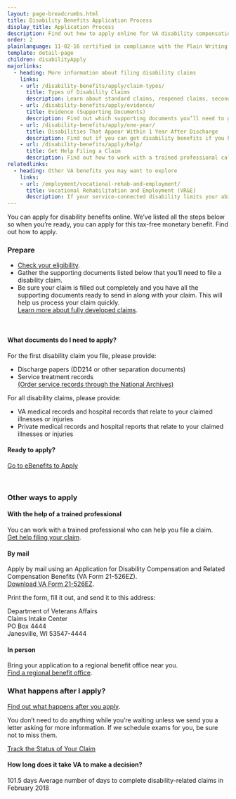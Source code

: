 ```yaml
---
layout: page-breadcrumbs.html
title: Disability Benefits Application Process
display_title: Application Process
description: Find out how to apply online for VA disability compensation, and what documents you'll need to start your application today. 
order: 2
plainlanguage: 11-02-16 certified in compliance with the Plain Writing Act
template: detail-page
children: disabilityApply
majorlinks:
  - heading: More information about filing disability claims
    links:
    - url: /disability-benefits/apply/claim-types/
      title: Types of Disability Claims 
      description: Learn about standard claims, reopened claims, secondary claims, and more. 
    - url: /disability-benefits/apply/evidence/
      title: Evidence (Supporting Documents)
      description: Find out which supporting documents you’ll need to give us so we can decide your claim.    
    - url: /disability-benefits/apply/one-year/
      title: Disabilities That Appear Within 1 Year After Discharge
      description: Find out if you can get disability benefits if you have signs of an illness within a year after being discharged from service.
    - url: /disability-benefits/apply/help/
      title: Get Help Filing a Claim
      description: Find out how to work with a trained professional called an accredited representative to file your claim.
relatedlinks:
  - heading: Other VA benefits you may want to explore
    links:
    - url: /employment/vocational-rehab-and-employment/
      title: Vocational Rehabilitation and Employment (VR&E)
      description: If your service-connected disability limits your ability to work or prevents you from working, find out if you can get VR&E benefits and services—like help exploring employment options and getting more training if required. 
---
```

<div itemscope itemtype ="http://schema.org/HowTo">
<div class="va-introtext" itemprop="description">

You can apply for disability benefits online. We’ve listed all the steps below so when you’re ready, you can apply for this tax-free monetary benefit. Find out how to apply. 

</div>

### Prepare

- [Check your eligibility](/disability-benefits/eligibility/).
- Gather the supporting documents listed below that you’ll need to file a disability claim.
- Be sure your claim is filled out completely and you have all the supporting documents ready to send in along with your claim. This will help us process your claim quickly. <br>
[Learn more about fully developed claims](/disability-benefits/apply/claim-types/fully-developed-claim/).

<div markdown="0"><br></div>

<div class="feature" markdown="1" itemprop="steps" itemscope itemtype ="http://schema.org/HowToSection">

<h4 itemprop="name">What documents do I need to apply?</h4>
<div itemprop="itemListElement">

For the first disability claim you file, please provide:

- Discharge papers (DD214 or other separation documents) 
- Service treatment records <br>
[(Order service records through the National Archives)](https://www.archives.gov/veterans/military-service-records)

For all disability claims, please provide:

- VA medical records and hospital records that relate to your claimed illnesses or injuries
- Private medical records and hospital reports that relate to your claimed illnesses or injuries

</div>
</div>


<div itemprop="steps" itemscope itemtype ="http://schema.org/HowToSection">

<h4 itemprop="name">Ready to apply?</h4>
<div itemprop="itemListElement">

<a class="usa-button-primary va-button-primary" href="https://www.ebenefits.va.gov/ebenefits/about/feature?feature=disability-compensation">Go to eBenefits to Apply</a>

</div>
</div>
<div markdown="0"><br></div>

<div itemprop="steps" itemscope itemtype ="http://schema.org/HowToSection">

<h3 itemprop="name">Other ways to apply</h3>
<div itemprop="itemListElement">

#### With the help of a trained professional

You can work with a trained professional who can help you file a claim.  <br>
[Get help filing your claim](/disability-benefits/apply/help/index.html).

</div>
</div>

#### By mail

Apply by mail using an Application for Disability Compensation and Related Compensation Benefits (VA Form 21-526EZ). <br>
[Download VA Form 21-526EZ](https://www.vba.va.gov/pubs/forms/VBA-21-526EZ-ARE.pdf).

Print the form, fill it out, and send it to this address:

<p class="va-address-block">
Department of Veterans Affairs<br>
Claims Intake Center<br>
PO Box 4444<br>
Janesville, WI 53547-4444<br>
</p>

#### In person

Bring your application to a regional benefit office near you. <br>
[Find a regional benefit office](/facilities/?zoomLevel=11&page=1&facilityType=benefits).

<div itemprop="steps" itemscope itemtype ="http://schema.org/HowToSection">

<h3 itemprop="name">What happens after I apply?</h3>
<div itemprop="itemListElement">

[Find out what happens after you apply](/disability-benefits/after-you-apply/).

You don’t need to do anything while you’re waiting unless we send you a letter asking for more information. If we schedule exams for you, be sure not to miss them.

<a class="usa-button-primary" href="/track-claims">Track the Status of Your Claim</a>

<span id="days-to-complete-claim"></span>
#### How long does it take VA to make a decision?

<div class="card information" markdown="0">
<span class="number">101.5 days</span>
<span class="description">Average number of days to complete disability-related claims in February 2018</span>
</div>
</div>
</div>

<div markdown="0"><br></div>
